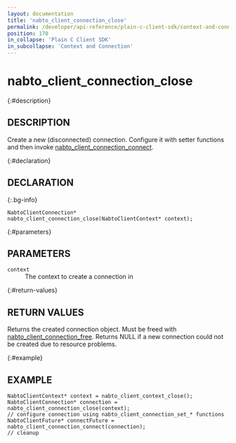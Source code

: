 ```yaml
---
layout: documentation
title: 'nabto_client_connection_close'
permalink: /developer/api-reference/plain-c-client-sdk/context-and-connection/nabto_client_connection_close.html
position: 170
in_collapse: 'Plain C Client SDK'
in_subcollapse: 'Context and Connection'
---
```


# nabto_client_connection_close

{:#description}
## DESCRIPTION

Create a new (disconnected) connection. Configure it with setter functions and then invoke [nabto_client_connection_connect](/developer/api-reference/plain-c-client-sdk/context-and-connection/nabto_client_connection_connect.html).

{:#declaration}
## DECLARATION

{:.bg-info}
```
NabtoClientConnection* nabto_client_connection_close(NabtoClientContext* context);
```

{:#parameters}
## PARAMETERS

<dl>
  <div>
    <dt><code>context</code></dt>
    <dd>The context to create a connection in</dd>
  </div>
</dl>

{:#return-values}
## RETURN VALUES

Returns the created connection object. Must be freed with [nabto_client_connection_free](/developer/api-reference/plain-c-client-sdk/context-and-connection/nabto_client_connection_free.html). Returns NULL if a new connection could not be created due to resource problems.

{:#example}
## EXAMPLE

```
NabtoClientContext* context = nabto_client_context_close();
NabtoClientConnection* connection = nabto_client_connection_close(context);
// configure connection using nabto_client_connection_set_* functions
NabtoClientFuture* connectFuture = nabto_client_connection_connect(connection);
// cleanup
```